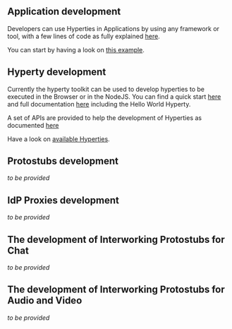 ## Application development

Developers can use Hyperties in Applications by using any framework or tool, with a few lines of code as fully explained [here](specs/tutorials/development-of-apps.html).

You can start by having a look on [this example](https://github.com/reTHINK-project/dev-app).

## Hyperty development

Currently the hyperty toolkit can be used to develop hyperties to be executed in the Browser or in the NodeJS.
You can find a quick start [here](https://github.com/reTHINK-project/dev-hyperty-toolkit#quick-start) and full documentation [here](https://github.com/reTHINK-project/dev-hyperty-toolkit/wiki) including the Hello World Hyperty.

A set of APIs are provided to help the development of Hyperties as documented [here](specs/service-framework)

Have a look on [available Hyperties](https://github.com/reTHINK-project/dev-hyperty).

## Protostubs development

*to be provided*

## IdP Proxies development

*to be provided*

## The development of Interworking Protostubs for Chat

*to be provided*

## The development of Interworking Protostubs for Audio and Video

*to be provided*
